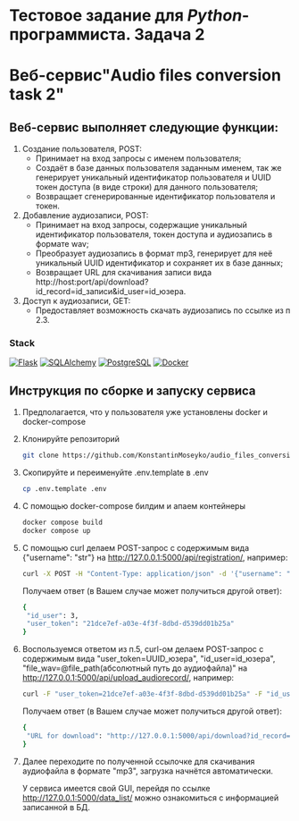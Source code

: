 # Тестовое задание для _Python_-программиста. Задача 2
# Веб-сервис"Audio files conversion task 2"

## Веб-сервис выполняет следующие функции:
  
  1. Создание пользователя, POST:
     - Принимает на вход запросы с именем пользователя;
     - Создаёт в базе данных пользователя заданным именем, так же генерирует уникальный идентификатор пользователя и UUID токен доступа (в виде строки) для данного пользователя;
     - Возвращает сгенерированные идентификатор пользователя и токен.
  2. Добавление аудиозаписи, POST:
     - Принимает на вход запросы, содержащие уникальный идентификатор пользователя, токен доступа и аудиозапись в формате wav;
     - Преобразует аудиозапись в формат mp3, генерирует для неё уникальный UUID идентификатор и сохраняет их в базе данных;
     - Возвращает URL для скачивания записи вида http://host:port/api/download?id_record=id_записи&id_user=id_юзера.
  3. Доступ к аудиозаписи, GET:
     - Предоставляет возможность скачать аудиозапись по ссылке из п 2.3.

  ### Stack
  [![Flask][Flask]][Flask-url] [![SQLAlchemy][SQLAlchemy]][SQLAlchemy-url] [![PostgreSQL][PostgreSQL]][PostgreSQL-url] [![Docker][Docker]][Docker-url]


## Инструкция по сборке и запуску сервиса
  
  1. Предполагается, что у пользователя уже установлены docker и docker-compose
  
  2. Клонируйте репозиторий
     ```sh
     git clone https://github.com/KonstantinMoseyko/audio_files_conversion_task_2.git
     ```
  
  3. Скопируйте и переименуйте .env.template в .env
     ```sh
     cp .env.template .env
     ```
  
  4. С помощью docker-compose билдим и апаем контейнеры
     ```sh
     docker compose build
     docker compose up
     ```

  5. C помощью curl делаем POST-запрос c содержимым вида {"username": "str"} на http://127.0.0.1:5000/api/registration/, например:
     ```sh
     curl -X POST -H "Content-Type: application/json" -d '{"username": "Bob"}' http://127.0.0.1:5000/api/registration/
     ```
     Получаем ответ (в Вашем случае может получиться другой ответ):
     ```sh
     {
      "id_user": 3,
      "user_token": "21dce7ef-a03e-4f3f-8dbd-d539dd01b25a"
     }
     ```
  
  6. Воспользуемся ответом из п.5, curl-ом делаем POST-запрос c содержимым вида "user_token=UUID_юзера", "id_user=id_юзера", "file_wav=@file_path(абсолютный путь до аудиофайла)" на http://127.0.0.1:5000/api/upload_audiorecord/, например:
     ```sh
     curl -F "user_token=21dce7ef-a03e-4f3f-8dbd-d539dd01b25a" -F "id_user=3" -F "file_wav=@/home/konstantin/Music/sample-6s.wav" http://127.0.0.1:5000/api/upload_audiorecord/
     ```
     Получаем ответ (в Вашем случае может получиться другой ответ):
     ```sh
     {
      "URL for download": "http://127.0.0.1:5000/api/download?id_record=4&id_user=3"
     }
     ```
   
   7. Далее переходите по полученной ссылочке для скачивания аудиофайла в формате "mp3", загрузка начнётся автоматически.

      У сервиса имеется свой GUI, перейдя по ссылке http://127.0.0.1:5000/data_list/ можно ознакомиться с информацией записанной в БД.
      

     











<!-- https://www.markdownguide.org/basic-syntax/#reference-style-links -->
[Flask]: https://img.shields.io/badge/flask-778876?style=for-the-badge&logo=flask&logoColor=black
[Flask-url]: https://palletsprojects.com/p/flask/
[SQLAlchemy]: https://img.shields.io/badge/sqlalchemy-778876?style=for-the-badge&logo=python&logoColor=black
[SQLAlchemy-url]: https://www.sqlalchemy.org/
[Docker]: https://img.shields.io/badge/Docker-230db7?style=for-the-badge&logo=docker&logoColor=white
[Docker-url]: https://www.docker.com/
[PostgreSQL]: https://img.shields.io/badge/PostgreSQL-233161?style=for-the-badge&logo=postgresql&logoColor=white
[PostgreSQL-url]: https://www.postgresql.org/
